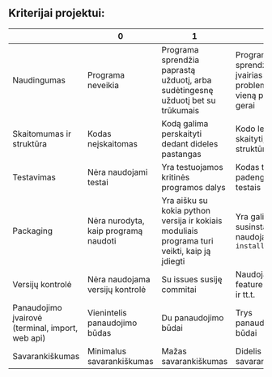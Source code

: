 ## Kriterijai projektui:

|                                                  | 0                                    | 1                                                                                            | 2                                                             | 3                        |
|--------------------------------------------------|--------------------------------------|----------------------------------------------------------------------------------------------|---------------------------------------------------------------|--------------------------|
| Naudingumas                                      | Programa neveikia                    | Programa sprendžia paprastą užduotį, arba sudėtingesnę užduotį bet su trūkumais              | Programa sprendžia įvairias problemas ar vieną problemą gerai | ?                        |
| Skaitomumas ir struktūra                         | Kodas neįskaitomas                   | Kodą galima perskaityti dedant dideles pastangas                                             | Kodo lengvą skaityti, aiški struktūra                         | ?                        |
| Testavimas                                       | Nėra naudojami testai                | Yra testuojamos kritinės programos dalys                                                     | Kodas tinkamai padengtas testais                              | ?                        |
| Packaging                                        | Nėra nurodyta, kaip programą naudoti | Yra aišku su kokia python versija ir kokiais moduliais programa turi veikti, kaip ją įdiegti | Yra galimybė susinstaliuoti naudojant `pip install`           | ?                        |
| Versijų kontrolė                                 | Nėra naudojama versijų kontrolė      | Su issues susiję commitai                                                                    | Naudojami feature branches ir tt.t.                           | ?                        |
| Panaudojimo įvairovė (terminal, import, web api) | Vienintelis panaudojimo būdas        | Du panaudojimo būdai                                                                         | Trys panaudojimo būdai                                        | ?                        |
| Savarankiškumas                                  | Minimalus savarankiškumas            | Mažas savarankiškumas                                                                        | Didelis savarankiškumas                                       | Visiškas savarankiškumas |

